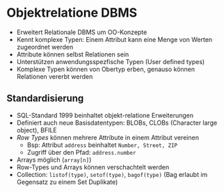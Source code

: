 # Objektrelatione DBMS
- Erweitert Relationale DBMS um OO-Konzepte
- Kennt komplexe Typen: Einem Attribut kann eine Menge von Werten zugeordnet werden
- Attribute können selbst Relationen sein
- Unterstützen anwendungsspezfische Typen (User defined types)
- Komplexe Typen können von Obertyp erben, genauso können Relationen vererbt werden

## Standardisierung
- SQL-Standard 1999 beinhaltet objekt-relatione Erweiterungen
- Definiert auch neue Basisdatentypen: BLOBs, CLOBs (Character large object), BFILE
- *Row Types* können mehrere Attribute in einem Attribut vereinen
    - Bsp: Attribut `address` beinhaltet `Number, Street, ZIP`
    - Zugriff über den Pfad: `address.number`
- Arrays möglich (`array[n]`)
- Row-Types und Arrays können verschachtelt werden
- Collection: `listof(type)`, `setof(type)`, `bagof(type)` (Bag erlaubt im Gegensatz zu einem Set Duplikate)
